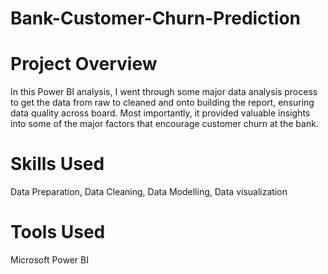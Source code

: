 # Bank-Customer-Churn-Prediction

# Project Overview

In this Power BI analysis, I went through some major data analysis process to get the data from raw to cleaned and onto building the report, ensuring data quality across board. Most importantly, it provided valuable insights into some of the major factors that encourage customer churn at the bank.

# Skills Used

Data Preparation, Data Cleaning, Data Modelling, Data visualization

# Tools Used

Microsoft Power BI
